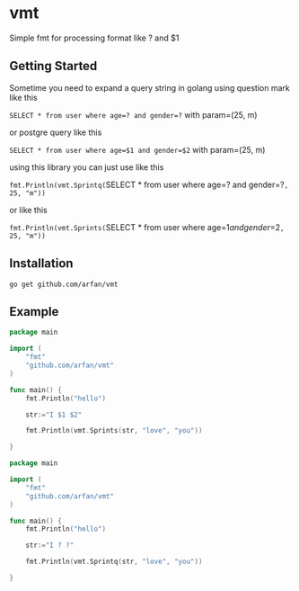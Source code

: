 # vmt

Simple fmt for processing format like ? and $1

## Getting Started

Sometime you need to expand a query string in golang using question mark like this

`SELECT * from user where age=? and gender=?` with param=(25, m)

or postgre query like this

`SELECT * from user where age=$1 and gender=$2` with param=(25, m)

using this library you can just use like this

`fmt.Println(vmt.Sprintq(`SELECT * from user where age=? and gender=?`, 25, "m"))`

or like this

`fmt.Println(vmt.Sprints(`SELECT * from user where age=$1 and gender=$2`, 25, "m"))`


## Installation
`go get github.com/arfan/vmt`

## Example
```go
package main

import (
	"fmt"
	"github.com/arfan/vmt"
)

func main() {
	fmt.Println("hello")

	str:="I $1 $2"

	fmt.Println(vmt.Sprints(str, "love", "you"))

}
```

```go
package main

import (
	"fmt"
	"github.com/arfan/vmt"
)

func main() {
	fmt.Println("hello")

	str:="I ? ?"

	fmt.Println(vmt.Sprintq(str, "love", "you"))

}
```
